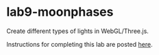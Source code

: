 # lab9-moonphases
Create different types of lights in WebGL/Three.js.

Instructions for completing this lab are posted [here](https://csc-vu.github.io/classes/csc4300/labs/lab09-moonphases/lab9-instr.html). 
